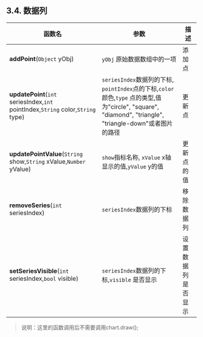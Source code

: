 ## 3.4. 数据列
|函数名|参数|描述|
| -- | -- | -- |
|**addPoint**(`Object` yObj)| `yObj` 原始数据数组中的一项 |添加点|
|**updatePoint**(`int` seriesIndex,`int` pointIndex,`String` color,`String` type)| `seriesIndex`数据列的下标, `pointIndex`点的下标,`color` 颜色,`type` 点的类型,值为"circle", "square", "diamond", "triangle", "triangle-down"或者图片的路径|更新点|
|**updatePointValue**(`String` show,`String` xValue,`Number` yValue)| `show`指标名称, `xValue` x轴显示的值,`yValue` y的值|更新点的值|
|**removeSeries**(`int` seriesIndex)| `seriesIndex`数据列的下标|移除数据列|
|**setSeriesVisible**(`int` seriesIndex,`bool` visible)| `seriesIndex`数据列的下标,`visible` 是否显示|设置数据列是否显示|

>说明：这里的函数调用后不需要调用chart.draw();


